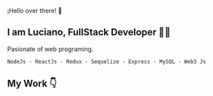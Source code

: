 
¡Hello over there! 🙋 

## I am **Luciano, FullStack Developer** 👨‍💻 
Pasionate of web programing. 

`NodeJs - ReactJs - Redux - Sequelize - Express - MySQL - Web3 Js  `


## My Work 👇





